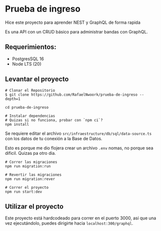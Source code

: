 # Prueba de ingreso

Hice este proyecto para aprender NEST y GraphQL de forma rapida

Es una API con un CRUD básico para administrar bandas con GraphQL.

## Requerimientos:

- PostgresSQL 16
- Node LTS (20)

## Levantar el proyecto

```shell
# Clonar el Repositorio
$ git clone https://github.com/RafaelNwoork/prueba-de-ingreso --depth=1

cd prueba-de-ingreso

# Instalar dependencias
# Quizas si no funciona, probar con `npm ci`?
npm install
```

Se requiere editar el archivo `src/infraestructure/db/sql/data-source.ts` con los datos de tu conexión a la Base de Datos.

Esto es porque me dio flojera crear un archivo `.env` nomas, no porque sea dificil. Quizas pa otro dia.

```shell
# Correr las migraciones
npm run migration:run

# Revertir las migraciones
npm run migration:rever

# Correr el proyecto
npm run start:dev
```

## Utilizar el proyecto

Este proyecto está hardcodeado para correr en el puerto 3000, así que una vez ejecutándolo, puedes dirigirte hacia `localhost:300/graphql`.
